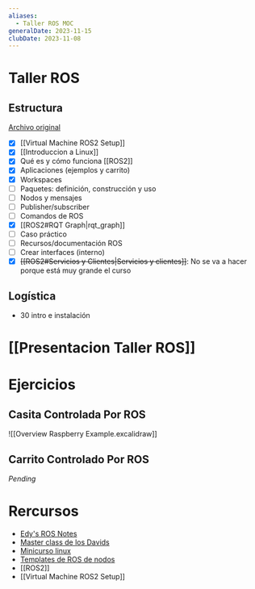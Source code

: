 ```yaml
---
aliases:
  - Taller ROS MOC
generalDate: 2023-11-15
clubDate: 2023-11-08
---
```

# Taller ROS

## Estructura

[Archivo original](https://docs.google.com/document/d/1ze7iNkPO7Sxo3UzZP0-NV4LNQcQXdGjMtM7i1sdh9qE/edit)

- [x] [[Virtual Machine ROS2 Setup]]
- [x] [[Introduccion a Linux]]
- [x] Qué es y cómo funciona [[ROS2]]
- [x] Aplicaciones (ejemplos y carrito)
- [x] Workspaces
- [ ] Paquetes: definición, construcción y uso
- [ ] Nodos y mensajes
- [ ] Publisher/subscriber
- [ ] Comandos de ROS
- [x] [[ROS2#RQT Graph|rqt_graph]]
- [ ] Caso práctico
- [ ] Recursos/documentación ROS
- [ ] Crear interfaces (interno)
- [x] ~~[[ROS2#Servicios y Clientes|Servicios y clientes]]~~: No se va a hacer porque está muy grande el curso

## Logística

- 30 intro e instalación

# [[Presentacion Taller ROS]]

# Ejercicios

## Casita Controlada Por ROS

![[Overview Raspberry Example.excalidraw]]

## Carrito Controlado Por ROS

*Pending*

# Rercursos

- [Edy's ROS Notes](documentation/Edy's%20ROS%20Notes.md)
- [Master class de los Davids](https://docs.google.com/presentation/d/12MQvNZLskTw1K3FWdAOfohYAyWYEZ9h1VF7JYy8C03U/edit#slide=id.g1cbfaafe841_0_273)
- [Minicurso linux](documentation/Introduccion%20a%20Linux.md)
- [Templates de ROS de nodos](https://github.com/ros2/examples)
- [[ROS2]]
- [[Virtual Machine ROS2 Setup]]
